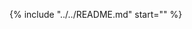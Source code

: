 <!-- markdownlint-disable MD041 MD053 -->

[file-annotations]: cli.md#-a-file-annotations
[thread-comments]: cli.md#-g-thread-comments
[step-summary]: cli.md#-w-step-summary
[tidy-review]: cli.md#-d-tidy-review
[format-review]: cli.md#-m-format-review
[other-licenses]: other-licenses.md

[format-annotations-preview]: images/annotations-clang-format.png
[tidy-annotations-preview]: images/annotations-clang-tidy.png
[step-summary-preview]: images/step-summary.png
[thread-comment-preview]: images/comment.png
[tidy-review-preview]: images/tidy-review.png
[format-review-preview]: images/format-review.png
[format-suggestion-preview]: images/format-suggestion.png

[cli-doc]: cli.md

{%
    include "../../README.md"
    start="<!-- start -->"
%}
